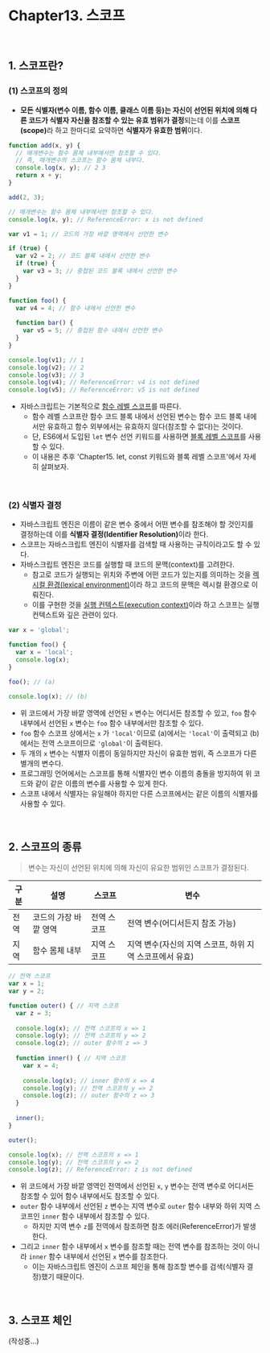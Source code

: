 # Chapter13. 스코프

<br>

## 1. 스코프란?

### (1) 스코프의 정의

- <b>모든 식별자(변수 이름, 함수 이름, 클래스 이름 등)는 자신이 선언된 위치에 의해 다른 코드가 식별자 자신을 참조할 수 있는 유효 범위가 결정</b>되는데 이를 <b>스코프(scope)</b>라 하고 한마디로 요약하면 <b>식별자가 유효한 범위</b>이다.

```javascript
function add(x, y) {
  // 매개변수는 함수 몸체 내부에서만 참조할 수 있다.
  // 즉, 매개변수의 스코프는 함수 몸체 내부다.
  console.log(x, y); // 2 3
  return x + y;
}

add(2, 3);

// 매개변수는 함수 몸체 내부에서만 참조할 수 있다.
console.log(x, y); // ReferenceError: x is not defined
```

```javascript
var v1 = 1; // 코드의 가장 바깥 영역에서 선언한 변수

if (true) {
  var v2 = 2; // 코드 블록 내에서 선언한 변수
  if (true) {
    var v3 = 3; // 중첩된 코드 블록 내에서 선언한 변수
  }
}

function foo() {
  var v4 = 4; // 함수 내에서 선언한 변수
    
  function bar() {
    var v5 = 5; // 중첩된 함수 내에서 선언한 변수
  }
}

console.log(v1); // 1
console.log(v2); // 2
console.log(v3); // 3
console.log(v4); // ReferenceError: v4 is not defined
console.log(v5); // ReferenceError: v5 is not defined
```

- 자바스크립트는 기본적으로 <u>함수 레벨 스코프</u>를 따른다.
  - 함수 레벨 스코프란 함수 코드 블록 내에서 선언된 변수는 함수 코드 블록 내에서만 유효하고 함수 외부에서는 유효하지 않다(참조할 수 없다)는 것이다.
  - 단, ES6에서 도입된 `let` 변수 선언 키워드를 사용하면 <u>블록 레벨 스코프</u>를 사용할 수 있다.
  - 이 내용은 추후 'Chapter15. let, const 키워드와 블록 레벨 스코프'에서 자세히 살펴보자.

<br>

### (2) 식별자 결정

- 자바스크립트 엔진은 이름이 같은 변수 중에서 어떤 변수를 참조해야 할 것인지를 결정하는데 이를 <b>식별자 결정(Identifier Resolution)</b>이라 한다.
- 스코프는 자바스크립트 엔진이 식별자를 검색할 때 사용하는 규칙이라고도 할 수 있다.
- 자바스크립트 엔진은 코드를 실행할 때 코드의 문맥(context)를 고려한다.
  - 참고로 코드가 실행되는 위치와 주변에 어떤 코드가 있는지를 의미하는 것을 <u>렉시컬 환경(lexical environment)</u>이라 하고 코드의 문맥은 렉시컬 환경으로 이뤄진다.
  - 이를 구현한 것을 <u>실행 컨텍스트(execution context)</u>이라 하고 스코프는 실행 컨텍스트와 깊은 관련이 있다.

```javascript
var x = 'global';

function foo() {
  var x = 'local';
  console.log(x);
}

foo(); // (a)

console.log(x); // (b)
```

- 위 코드에서 가장 바깥 영역에 선언된 `x` 변수는 어디서든 참조할 수 있고, `foo` 함수 내부에서 선언된 `x` 변수는 `foo` 함수 내부에서만 참조할 수 있다.
- `foo` 함수 스코프 상에서는 `x` 가 `'local'`이므로 (a)에서는 `'local'`이 출력되고 (b)에서는 전역 스코프이므로  `'global'`이 출력된다.
- 두 개의 `x` 변수는 식별자 이름이 동일하지만 자신이 유효한 범위, 즉 스코프가 다른 별개의 변수다.
- 프로그래밍 언어에서는 스코프를 통해 식별자인 변수 이름의 충돌을 방지하여 위 코드와 같이 같은 이름의 변수를 사용할 수 있게 한다.
- 스코프 내에서 식별자는 유일해야 하지만 다른 스코프에서는 같은 이름의 식별자를 사용할 수 있다.

<br>

## 2. 스코프의 종류

> 변수는 자신이 선언된 위치에 의해 자신이 유요한 범위인 스코프가 결정된다.

| 구분 | 설명                  | 스코프      | 변수                                                     |
| ---- | --------------------- | ----------- | -------------------------------------------------------- |
| 전역 | 코드의 가장 바깥 영역 | 전역 스코프 | 전역 변수(어디서든지 참조 가능)                          |
| 지역 | 함수 몸체 내부        | 지역 스코프 | 지역 변수(자신의 지역 스코프, 하위 지역 스코프에서 유효) |

```javascript
// 전역 스코프
var x = 1;
var y = 2;

function outer() { // 지역 스코프
  var z = 3;
    
  console.log(x); // 전역 스코프의 x => 1
  console.log(y); // 전역 스코프의 y => 2
  console.log(z); // outer 함수의 z => 3
  
  function inner() { // 지역 스코프
    var x = 4;
      
    console.log(x); // inner 함수의 x => 4
    console.log(y); // 전역 스코프의 y => 2
    console.log(z); // outer 함수의 z => 3
  }
    
  inner();
}

outer();

console.log(x); // 전역 스코프의 x => 1
console.log(y); // 전역 스코프의 y => 2
console.log(z); // ReferenceError: z is not defined
```

- 위 코드에서 가장 바깥 영역인 전역에서 선언된 `x`, `y` 변수는 전역 변수로 어디서든 참조할 수 있어 함수 내부에서도 참조할 수 있다.
- `outer` 함수 내부에서 선언된 `z` 변수는 지역 변수로 `outer` 함수 내부와 하위 지역 스코프인 `inner` 함수 내부에서 참조할 수 있다.
  - 하지만 지역 변수 `z`를 전역에서 참조하면 참조 에러(ReferenceError)가 발생한다.
- 그리고 `inner` 함수 내부에서 `x` 변수를 참조할 때는 전역 변수를 참조하는 것이 아니라 `inner` 함수 내부에서 선언된 `x` 변수를 참조한다.
  - 이는 자바스크립트 엔진이 스코프 체인을 통해 참조할 변수를 검색(식별자 결정)했기 때문이다.

<br>

## 3. 스코프 체인

(작성중...)
